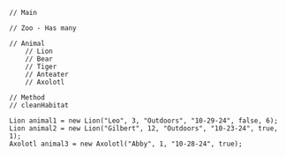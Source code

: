     // Main
    
    // Zoo - Has many
    
    // Animal
        // Lion
        // Bear
        // Tiger
        // Anteater
        // Axolotl
    
    // Method
    // cleanHabitat

    Lion animal1 = new Lion("Leo", 3, "Outdoors", "10-29-24", false, 6);
    Lion animal2 = new Lion("Gilbert", 12, "Outdoors", "10-23-24", true, 1);
    Axolotl animal3 = new Axolotl("Abby", 1, "10-28-24", true);
